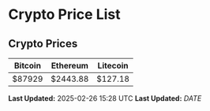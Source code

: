 # Crypto Price List

## Crypto Prices
| Bitcoin | Ethereum | Litecoin |
| ------- | -------- | -------- |
| $87929 | $2443.88 | $127.18 |
**Last Updated:** 2025-02-26 15:28 UTC
**Last Updated:** $DATE$
